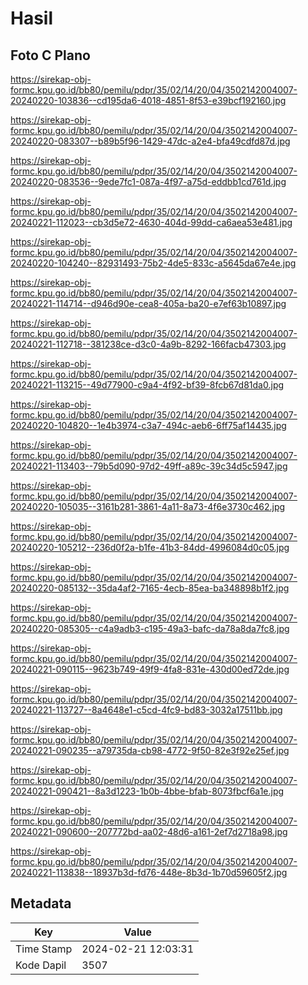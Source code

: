 # Hasil

## Foto C Plano

https://sirekap-obj-formc.kpu.go.id/bb80/pemilu/pdpr/35/02/14/20/04/3502142004007-20240220-103836--cd195da6-4018-4851-8f53-e39bcf192160.jpg

https://sirekap-obj-formc.kpu.go.id/bb80/pemilu/pdpr/35/02/14/20/04/3502142004007-20240220-083307--b89b5f96-1429-47dc-a2e4-bfa49cdfd87d.jpg

https://sirekap-obj-formc.kpu.go.id/bb80/pemilu/pdpr/35/02/14/20/04/3502142004007-20240220-083536--9ede7fc1-087a-4f97-a75d-eddbb1cd761d.jpg

https://sirekap-obj-formc.kpu.go.id/bb80/pemilu/pdpr/35/02/14/20/04/3502142004007-20240221-112023--cb3d5e72-4630-404d-99dd-ca6aea53e481.jpg

https://sirekap-obj-formc.kpu.go.id/bb80/pemilu/pdpr/35/02/14/20/04/3502142004007-20240220-104240--82931493-75b2-4de5-833c-a5645da67e4e.jpg

https://sirekap-obj-formc.kpu.go.id/bb80/pemilu/pdpr/35/02/14/20/04/3502142004007-20240221-114714--d946d90e-cea8-405a-ba20-e7ef63b10897.jpg

https://sirekap-obj-formc.kpu.go.id/bb80/pemilu/pdpr/35/02/14/20/04/3502142004007-20240221-112718--381238ce-d3c0-4a9b-8292-166facb47303.jpg

https://sirekap-obj-formc.kpu.go.id/bb80/pemilu/pdpr/35/02/14/20/04/3502142004007-20240221-113215--49d77900-c9a4-4f92-bf39-8fcb67d81da0.jpg

https://sirekap-obj-formc.kpu.go.id/bb80/pemilu/pdpr/35/02/14/20/04/3502142004007-20240220-104820--1e4b3974-c3a7-494c-aeb6-6ff75af14435.jpg

https://sirekap-obj-formc.kpu.go.id/bb80/pemilu/pdpr/35/02/14/20/04/3502142004007-20240221-113403--79b5d090-97d2-49ff-a89c-39c34d5c5947.jpg

https://sirekap-obj-formc.kpu.go.id/bb80/pemilu/pdpr/35/02/14/20/04/3502142004007-20240220-105035--3161b281-3861-4a11-8a73-4f6e3730c462.jpg

https://sirekap-obj-formc.kpu.go.id/bb80/pemilu/pdpr/35/02/14/20/04/3502142004007-20240220-105212--236d0f2a-b1fe-41b3-84dd-4996084d0c05.jpg

https://sirekap-obj-formc.kpu.go.id/bb80/pemilu/pdpr/35/02/14/20/04/3502142004007-20240220-085132--35da4af2-7165-4ecb-85ea-ba348898b1f2.jpg

https://sirekap-obj-formc.kpu.go.id/bb80/pemilu/pdpr/35/02/14/20/04/3502142004007-20240220-085305--c4a9adb3-c195-49a3-bafc-da78a8da7fc8.jpg

https://sirekap-obj-formc.kpu.go.id/bb80/pemilu/pdpr/35/02/14/20/04/3502142004007-20240221-090115--9623b749-49f9-4fa8-831e-430d00ed72de.jpg

https://sirekap-obj-formc.kpu.go.id/bb80/pemilu/pdpr/35/02/14/20/04/3502142004007-20240221-113727--8a4648e1-c5cd-4fc9-bd83-3032a17511bb.jpg

https://sirekap-obj-formc.kpu.go.id/bb80/pemilu/pdpr/35/02/14/20/04/3502142004007-20240221-090235--a79735da-cb98-4772-9f50-82e3f92e25ef.jpg

https://sirekap-obj-formc.kpu.go.id/bb80/pemilu/pdpr/35/02/14/20/04/3502142004007-20240221-090421--8a3d1223-1b0b-4bbe-bfab-8073fbcf6a1e.jpg

https://sirekap-obj-formc.kpu.go.id/bb80/pemilu/pdpr/35/02/14/20/04/3502142004007-20240221-090600--207772bd-aa02-48d6-a161-2ef7d2718a98.jpg

https://sirekap-obj-formc.kpu.go.id/bb80/pemilu/pdpr/35/02/14/20/04/3502142004007-20240221-113838--18937b3d-fd76-448e-8b3d-1b70d59605f2.jpg


## Metadata

| Key        | Value               |
| ---------- | ------------------- |
| Time Stamp | 2024-02-21 12:03:31 |
| Kode Dapil | 3507                |



